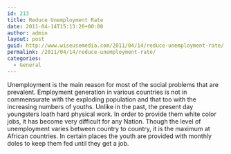 ```yaml
---
id: 213
title: Reduce Unemployment Rate
date: 2011-04-14T15:13:20+00:00
author: admin
layout: post
guid: http://www.wiseusemedia.com/2011/04/14/reduce-unemployment-rate/
permalink: /2011/04/14/reduce-unemployment-rate/
categories:
  - General
---
```

Unemployment is the main reason for most of the social problems that are prevalent. Employment generation in various countries is not in commensurate with the exploding population and that too with the increasing numbers of youths. Unlike in the past, the present day youngsters loath hard physical work. In order to provide them white color jobs, it has become very difficult for any Nation. Though the level of unemployment varies between country to country, it is the maximum at African countries. In certain places the youth are provided with monthly doles to keep them fed until they get a job.
